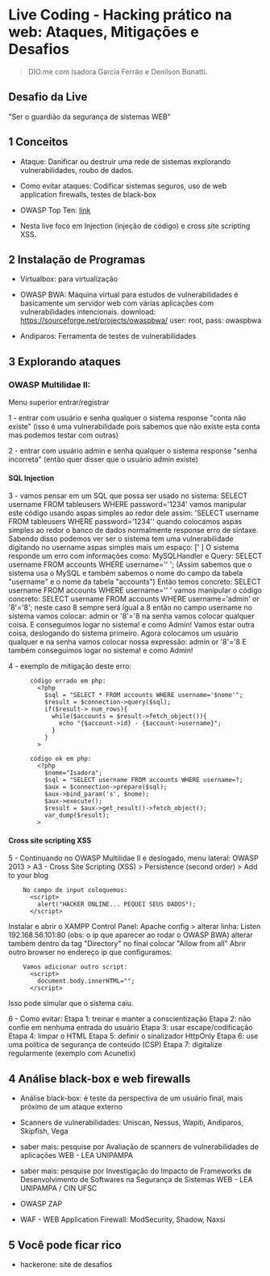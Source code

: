 # Live Coding - Hacking prático na web: Ataques, Mitigações e Desafios

> DIO.me com Isadora Garcia Ferrão e Denilson Bonatti.

## Desafio da Live

"Ser o guardião da segurança de sistemas WEB"

## 1 Conceitos

- Ataque: Danificar ou destruir uma rede de sistemas explorando vulnerabilidades, roubo de dados.

- Como evitar ataques: Codificar sistemas seguros, uso de web application firewalls, testes de black-box

- OWASP Top Ten: [link](https://owasp.org/www-project-top-ten/)

- Nesta live foco em Injection (injeção de código) e cross site scripting XSS.

## 2 Instalação de Programas

- Virtualbox: para virtualização

- OWASP BWA: Máquina virtual para estudos de vulnerabilidades é basicamente um servidor web com várias aplicações com vulnerabilidades intencionais.
  download: https://sourceforge.net/projects/owaspbwa/
  user: root, pass: owaspbwa

- Andiparos: Ferramenta de testes de vulnerabilidades

## 3 Explorando ataques

### OWASP Multilidae II:

Menu superior entrar/registrar

1 - entrar com usuário e senha qualquer o sistema response "conta não existe" (isso é uma vulnerabilidade pois sabemos que não existe esta conta mas podemos testar com outras)

2 - entrar com usuário admin e senha qualquer o sistema response "senha incorreta" (então quer disser que o usuário admin existe)

#### SQL Injection

3 - vamos pensar em um SQL que possa ser usado no sistema:
SELECT username FROM tableusers WHERE password='1234'
vamos manipular este código usando aspas simples ao redor dele assim:
'SELECT username FROM tableusers WHERE password='1234''
quando colocamos aspas simples ao redor o banco de dados normalmente response erro de sintaxe.
Sabendo disso podemos ver ser o sistema tem uma vulnerabilidade digitando no username aspas simples mais um espaço: [' ]
O sistema responde um erro com informações como: MySQLHandler
e Query: SELECT username FROM accounts WHERE username='' ';
(Assim sabemos que o sistema usa o MySQL e também sabemos o nome do campo da tabela "username" e o nome da tabela "accounts")
Então temos concreto: SELECT username FROM accounts WHERE username='' '
vamos manipular o código concreto:
SELECT username FROM accounts WHERE username='admin' or '8'='8';
neste caso 8 sempre será igual a 8 então no campo username no sistema vamos colocar: admin or '8'='8 na senha vamos colocar qualquer coisa.
E conseguimos logar no sistema! e como Admin!
Vamos estar outra coisa, deslogando do sistema primeiro.
Agora colocamos um usuário qualquer e na senha vamos colocar nossa expressão: admin or '8'='8
E também conseguimos logar no sistema! e como Admin!

4 - exemplo de mitigação deste erro:

          código errado em php:
            <?php
              $sql = "SELECT * FROM accounts WHERE username='$nome'";
              $result = $connection->query($sql);
              if($result-> num_rows){
                while($accounts = $result->fetch_object()){
                  echo "{$account->id} - {$account->username}";
                }
              }
            >

          código ok em php:
            <?php
              $nome="Isadora";
              $sql = "SELECT username FROM accounts WHERE username=?;
              $aux = $connection->prepare($sql);
              $aux->bind_param('s', $nome);
              $aux->execute();
              $result = $aux->get_result()->fetch_object();
              var_dump($result);
            >

#### Cross site scripting XSS

5 - Continuando no OWASP Multilidae II e deslogado, menu lateral:
OWASP 2013 > A3 - Cross Site Scripting (XSS) > Persistence (second order) > Add to your blog

        No campo de input coloquemos:
          <script>
            alert("HACKER ONLINE... PEQUEI SEUS DADOS");
          </script>

Instalar e abrir o XAMPP Control Panel:
Apache config > alterar linha: Listen 192.168.56.101:80 (obs: o ip que aparecer ao rodar o OWASP BWA)
alterar também dentro da tag "Directory" no final colocar "Allow from all"
Abrir outro browser no endereço ip que configuramos:

        Vamos adicionar outro script:
          <script>
            document.body.innerHTML="";
          </script>

Isso pode simular que o sistema caiu.

6 - Como evitar:
Etapa 1: treinar e manter a conscientização
Etapa 2: não confie em nenhuma entrada do usuário
Etapa 3: usar escape/codificação
Etapa 4: limpar o HTML
Etapa 5: definir o sinalizador HttpOnly
Etapa 6: use uma política de segurança de conteúdo (CSP)
Etapa 7: digitalize regularmente (exemplo com Acunetix)

## 4 Análise black-box e web firewalls

- Análise black-box: é teste da perspectiva de um usuário final, mais próximo de um ataque externo

- Scanners de vulnerabilidades: Uniscan, Nessus, Wapiti, Andiparos, Skipfish, Vega

- saber mais: pesquise por Avaliação de scanners de vulnerabilidades de aplicações WEB - LEA UNIPAMPA

- saber mais: pesquise por Investigação do Impacto de Frameworks de Desenvolvimento de Softwares na Segurança de Sistemas WEB - LEA UNIPAMPA / CIN UFSC

- OWASP ZAP

- WAF - WEB Application Firewall: ModSecurity, Shadow, Naxsi

## 5 Você pode ficar rico

- hackerone: site de desafios
